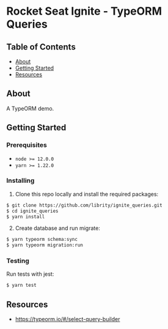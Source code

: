 # Rocket Seat Ignite - TypeORM Queries

## Table of Contents

- [About](#about)
- [Getting Started](#getting_started)
- [Resources](#resources)

## About <a name = "about"></a>

A TypeORM demo.

## Getting Started <a name = "getting_started"></a>

### Prerequisites

- `node >= 12.0.0`
- `yarn >= 1.22.0`

### Installing

1. Clone this repo locally and install the required packages:

```bash
$ git clone https://github.com/librity/ignite_queries.git
$ cd ignite_queries
$ yarn install
```

2. Create database and run migrate:

```bash
$ yarn typeorm schema:sync
$ yarn typeorm migration:run
```

### Testing

Run tests with jest:

```bash
$ yarn test
```

## Resources <a name = "resources"></a>

- https://typeorm.io/#/select-query-builder
